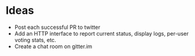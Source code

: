 # Ideas

 - Post each successful PR to twitter
 - Add an HTTP interface to report current status, display logs, per-user voting stats, etc.
 - Create a chat room on gitter.im
